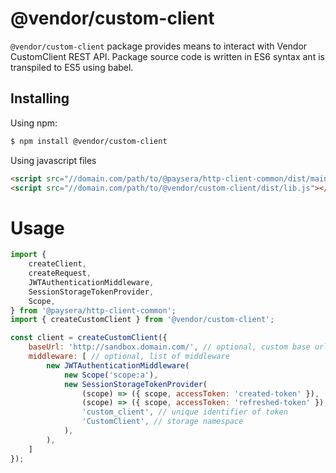 # @vendor/custom-client

`@vendor/custom-client` package provides means to interact with Vendor CustomClient REST API.
Package source code is written in ES6 syntax ant is transpiled to ES5 using babel.

## Installing
Using npm:
```bash
$ npm install @vendor/custom-client
```

Using javascript files
```html
<script src="//domain.com/path/to/@paysera/http-client-common/dist/main.js"></script>
<script src="//domain.com/path/to/@vendor/custom-client/dist/lib.js"></script>
```

# Usage
```js
import {
    createClient,
    createRequest,
    JWTAuthenticationMiddleware,
    SessionStorageTokenProvider,
    Scope,
} from '@paysera/http-client-common';
import { createCustomClient } from '@vendor/custom-client';

const client = createCustomClient({
    baseUrl: 'http://sandbox.domain.com/', // optional, custom base url
    middleware: [ // optional, list of middleware
        new JWTAuthenticationMiddleware(
            new Scope('scope:a'),
            new SessionStorageTokenProvider(
                (scope) => ({ scope, accessToken: 'created-token' }),
                (scope) => ({ scope, accessToken: 'refreshed-token' }),
                'custom_client', // unique identifier of token
                'CustomClient', // storage namespace
            ),
        ),
    ]
});
```
